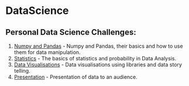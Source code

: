 # DataScience

## Personal Data Science Challenges:

1. [Numpy and Pandas](datascience2020_week_three) - Numpy and Pandas, their basics and how to use them for data manipulation.
2. [Statistics](datascience_2020-week4) - The basics of statistics and probability in Data Analysis.
3. [Data Visualisations](datascience2020_week_five) - Data visualisations using libraries and data story telling.
4. [Presentation](datascience2020_week_six) - Presentation of data to an audience.

